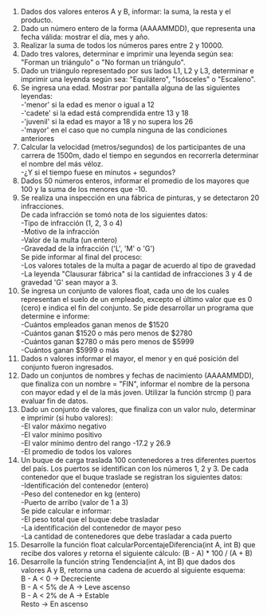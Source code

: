 1. Dados dos valores enteros A y B, informar: la suma, la resta y el producto.  
2. Dado un número entero de la forma (AAAAMMDD), que representa una fecha válida: mostrar el día, mes y año.  
3. Realizar la suma de todos los números pares entre 2 y 10000.  
4. Dado tres valores, determinar e imprimir una leyenda según sea: "Forman un triángulo" o "No forman un triángulo".  
5. Dado un triángulo representado por sus lados L1, L2 y L3, determinar e imprimir una leyenda según sea: "Equilátero", "Isósceles" o "Escaleno".  
6. Se ingresa una edad. Mostrar por pantalla alguna de las siguientes leyendas:  
	-'menor' si la edad es menor o igual a 12  
	-'cadete' si la edad está comprendida entre 13 y 18  
	-'juvenil' si la edad es mayor a 18 y no supera los 26  
	-'mayor' en el caso que no cumpla ninguna de las condiciones anteriores  
7. Calcular la velocidad (metros/segundos) de los participantes de una carrera de 1500m, dado el tiempo en segundos en recorrerla determinar el nombre del más véloz.  
	-¿Y si el tiempo fuese en minutos + segundos?  
8. Dados 50 números enteros, informar el promedio de los mayores que 100 y la suma de los menores que -10.  
9. Se realiza una inspección en una fábrica de pinturas, y se detectaron 20 infracciones.  
De cada infracción se tomó nota de los siguientes datos:  
	-Tipo de infracción (1, 2, 3 o 4)  
	-Motivo de la infracción  
	-Valor de la multa (un entero)  
	-Gravedad de la infracción ('L', 'M' o 'G')  
Se pide informar al final del proceso:  
	-Los valores totales de la multa a pagar de acuerdo al tipo de gravedad  
	-La leyenda "Clausurar fábrica" si la cantidad de infracciones 3 y 4 de gravedad 'G' sean mayor a 3.  
10. Se ingresa un conjunto de valores float, cada uno de los cuales representan el suelo de un empleado, excepto el último valor que es 0 (cero) e indica el fin del conjunto. Se pide desarrollar un programa que determine e informe:  
	-Cuántos empleados ganan menos de $1520  
	-Cuántos ganan $1520 o más pero menos de $2780  
	-Cuántos ganan $2780 o más pero menos de $5999  
	-Cuántos ganan $5999 o más  
11. Dados n valores informar el mayor, el menor y en qué posición del conjunto fueron ingresados.  
12. Dado un conjuntos de nombres y fechas de nacimiento (AAAAMMDD), que finaliza con un nombre = "FIN", informar el nombre de la persona con mayor edad y el de la más joven. Utilizar la función strcmp (<cstring>) para evaluar fin de datos.  
13. Dado un conjunto de valores, que finaliza con un valor nulo, determinar e imprimir (si hubo valores):  
	-El valor máximo negativo  
	-El valor mínimo positivo  
	-El valor mínimo dentro del rango -17.2 y 26.9  
	-El promedio de todos los valores  
14. Un buque de carga traslada 100 contenedores a tres diferentes puertos del país. Los puertos se identifican con los números 1, 2 y 3. De cada contenedor que el buque traslade se registran los siguientes datos:  
	-Identificación del contenedor (entero)  
	-Peso del contenedor en kg (entero)  
	-Puerto de arribo (valor de 1 a 3)  
Se pide calcular e informar:  
	-El peso total que el buque debe trasladar  
	-La identificación del contenedor de mayor peso  
	-La cantidad de contenedores que debe trasladar a cada puerto  
15. Desarrolle la función float calcularPorcentajeDiferencia(int A, int B) que recibe dos valores y retorna el siguiente cálculo: (B - A) * 100 / (A + B)  
16. Desarrolle la función string Tendencia(int A, int B) que dados dos valores A y B, retorna una cadena de acuerdo al siguiente esquema:  
B - A < 0 -> Decreciente  
B - A < 5% de A -> Leve ascenso  
B - A < 2% de A -> Estable  
Resto -> En ascenso  
